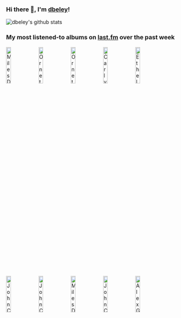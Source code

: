 ### Hi there 👋, I'm [dbeley](https://dbeley.ovh/en)!

![dbeley's github stats](https://github-readme-stats.vercel.app/api?username=dbeley)

### My most listened-to albums on [last.fm](https://www.last.fm/user/d_beley) over the past week

[<img src='https://lastfm.freetls.fastly.net/i/u/300x300/187c78197108fd595ad57da10778f910.jpg' width='16%' height='16%' alt='Miles Davis Quintet - Workin With The Miles Davis Quintet'>](https://www.last.fm/music/miles%2bdavis%2bquintet/workin%2527%2bwith%2bthe%2bmiles%2bdavis%2bquintet)&nbsp;
[<img src='https://lastfm.freetls.fastly.net/i/u/300x300/8f9e3369f138099c6306d53bb0a55003.jpg' width='16%' height='16%' alt='Ornette Coleman - Change of the Century'>](https://www.last.fm/music/ornette%2bcoleman/change%2bof%2bthe%2bcentury)&nbsp;
[<img src='https://lastfm.freetls.fastly.net/i/u/300x300/0946b711278220010c0f051555b85156.jpg' width='16%' height='16%' alt='Ornette Coleman - Skies Of America'>](https://www.last.fm/music/ornette%2bcoleman/skies%2bof%2bamerica)&nbsp;
[<img src='https://lastfm.freetls.fastly.net/i/u/300x300/c3bdcdf68708fbcc52ddf2c38a83ae27.png' width='16%' height='16%' alt='Carly Rae Jepsen - E•MO•TION'>](https://www.last.fm/music/carly%2brae%2bjepsen/e%25e2%2580%25a2mo%25e2%2580%25a2tion)&nbsp;
[<img src='https://lastfm.freetls.fastly.net/i/u/300x300/afbc65763138c684617ac5c030d8c5fb.jpg' width='16%' height='16%' alt='Ethel Cain - Perverts'>](https://www.last.fm/music/ethel%2bcain/perverts)&nbsp;
<br>
[<img src='https://lastfm.freetls.fastly.net/i/u/300x300/69755fdd7532efee2811bb5cc81e0dc7.jpg' width='16%' height='16%' alt='John Coltrane - Giant Steps'>](https://www.last.fm/music/john%2bcoltrane/giant%2bsteps)&nbsp;
[<img src='https://lastfm.freetls.fastly.net/i/u/300x300/f1e80613d1bc4f38cf38ea4f8d342dad.jpg' width='16%' height='16%' alt='John Coltrane Quartet - Africa Brass, Volume 1 & 2'>](https://www.last.fm/music/john%2bcoltrane%2bquartet/africa%2bbrass%252c%2bvolume%2b1%2b%2526%2b2)&nbsp;
[<img src='https://lastfm.freetls.fastly.net/i/u/300x300/4b076c9b7e06aaf8bee4666701b6e2d0.jpg' width='16%' height='16%' alt='Miles Davis - Milestones'>](https://www.last.fm/music/miles%2bdavis/milestones)&nbsp;
[<img src='https://lastfm.freetls.fastly.net/i/u/300x300/1444d2daf17340a09b1aa531083a58b8.png' width='16%' height='16%' alt='John Coltrane - Soultrane'>](https://www.last.fm/music/john%2bcoltrane/soultrane)&nbsp;
[<img src='https://lastfm.freetls.fastly.net/i/u/300x300/0b8520054cfd8af493b44a8bed0a2361.jpg' width='16%' height='16%' alt='Alex G - TRICK'>](https://www.last.fm/music/alex%2bg/trick)&nbsp;
<br>

